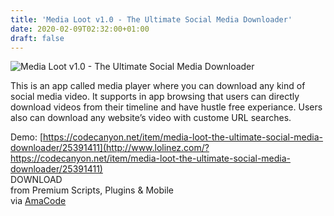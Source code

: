 ```yaml
---
title: 'Media Loot v1.0 - The Ultimate Social Media Downloader'
date: 2020-02-09T02:32:00+01:00
draft: false
---
```


![Media Loot v1.0 - The Ultimate Social Media Downloader](http://www.codelist.cc/uploads/posts/2020-02/1581183388_medialoot.jpg "Media Loot v1.0 - The Ultimate Social Media Downloader")  
  
This is an app called media player where you can download any kind of social media video. It supports in app browsing that users can directly download videos from their timeline and have hustle free experiance. Users also can download any website’s video with custome URL searches.  
  
Demo: [https://codecanyon.net/item/media-loot-the-ultimate-social-media-downloader/25391411](http://www.lolinez.com/?https://codecanyon.net/item/media-loot-the-ultimate-social-media-downloader/25391411)  
DOWNLOAD  
from Premium Scripts, Plugins & Mobile  
via [AmaCode](https://amazcode.ooo)
